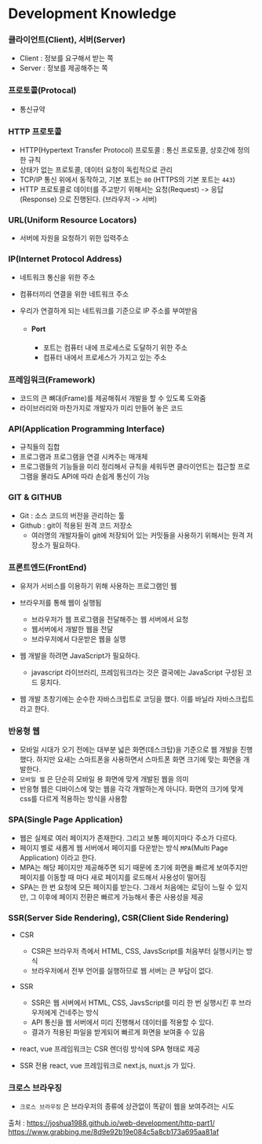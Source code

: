 # Development Knowledge

### 클라이언트(Client), 서버(Server)

- Client : 정보를 요구해서 받는 쪽
- Server : 정보를 제공해주는 쪽

### 프로토콜(Protocal)

- 통신규약

### HTTP 프로토콜

- HTTP(Hypertext Transfer Protocol) 프로토콜 : 통신 프로토콜, 상호간에 정의한 규칙
- 상태가 없는 프로토콜, 데이터 요청이 독립적으로 관리
- TCP/IP 통신 위에서 동작하고, 기본 포트는 `80` (HTTPS의 기본 포트는 `443`)
- HTTP 프로토콜로 데이터를 주고받기 위해서는 요청(Request) -> 응답(Response) 으로 진행된다. (브라우저 -> 서버)

### URL(Uniform Resource Locators)

- 서버에 자원을 요청하기 위한 입력주소

### IP(Internet Protocol Address)

- 네트워크 통신을 위한 주소
- 컴퓨터끼리 연결을 위한 네트워크 주소
- 우리가 연결하게 되는 네트워크를 기준으로 IP 주소를 부여받음

  - #### Port
    - 포트는 컴퓨터 내에 프로세스로 도달하기 위한 주소
    - 컴퓨터 내에서 프로세스가 가지고 있는 주소

### 프레임워크(Framework)

- 코드의 큰 뼈대(Frame)를 제공해줘서 개발을 할 수 있도록 도와줌
- 라이브러리와 마찬가지로 개발자가 미리 만들어 놓은 코드

### API(Application Programming Interface)

- 규칙들의 집합
- 프로그램과 프로그램을 연결 시켜주는 매개체
- 프로그램들의 기능들을 미리 정리해서 규칙을 세워두면 클라이언트는 접근할 프로그램을 몰라도 API에 따라 손쉽게 통신이 가능

### GIT & GITHUB

- Git : 소스 코드의 버전을 관리하는 툴
- Github : git이 적용된 원격 코드 저장소
  - 여러명의 개발자들이 git에 저장되어 있는 커밋들을 사용하기 위해서는 원격 저장소가 필요하다.

### 프론트엔드(FrontEnd)

- 유저가 서비스를 이용하기 위해 사용하는 프로그램인 웹
- 브라우저를 통해 웹이 실행됨

  - 브라우저가 웹 프로그램을 전달해주는 웹 서버에서 요청
  - 웹서버에서 개발한 웹을 전달
  - 브라우저에서 다운받은 웹을 실행

- 웹 개발을 하려면 JavaScript가 필요하다.
  - javascript 라이브러리, 프레임워크라는 것은 결국에는 JavaScript 구성된 코드 뭉치다.
- 웹 개발 초창기에는 순수한 자바스크립트로 코딩을 했다. 이를 바닐라 자바스크립트 라고 한다.

### 반응형 웹

- 모바일 시대가 오기 전에는 대부분 넓은 화면(데스크탑)을 기준으로 웹 개발을 진행했다. 하지만 요새는 스마트폰을 사용하면서 스마트폰 화면 크기에 맞는 화면을 개발한다.
- `모바일 웹` 은 단순히 모바일 용 화면에 맞게 개발된 웹을 의미
- 반응형 웹은 디바이스에 맞는 웹을 각각 개발하는게 아니다. 화면의 크기에 맞게 css를 다르게 적용하는 방식을 사용함

### SPA(Single Page Application)

- 웹은 실제로 여러 페이지가 존재한다. 그리고 보통 페이지마다 주소가 다르다.
- 페이지 별로 새롭게 웹 서버에서 페이지를 다운받는 방식 `MPA`(Multi Page Application) 이라고 한다.
- MPA는 해당 페이지만 제공해주면 되기 때문에 초기에 화면을 빠르게 보여주지만 페이지를 이동할 때 마다 새로 페이지를 로드해서 사용성이 떨어짐
- SPA는 한 번 요청에 모든 페이지를 받는다. 그래서 처음에는 로딩이 느릴 수 있지만, 그 이후에 페이지 전환은 빠르게 가능해서 좋은 사용성을 제공

### SSR(Server Side Rendering), CSR(Client Side Rendering)

- CSR

  - CSR은 브라우저 측에서 HTML, CSS, JavsScript를 처음부터 실행시키는 방식
  - 브라우저에서 전부 언어를 실행하므로 웹 서버는 큰 부담이 없다.

- SSR

  - SSR은 웹 서버에서 HTML, CSS, JavsScript를 미리 한 번 실행시킨 후 브라우저에게 건네주는 방식
  - API 통신을 웹 서버에서 미리 진행해서 데이터를 적용할 수 있다.
  - 결과가 적용된 파일을 받게되어 빠르게 화면을 보여줄 수 있음

- react, vue 프레임워크는 CSR 렌더링 방식에 SPA 형태로 제공

- SSR 전용 react, vue 프레임워크로 next.js, nuxt.js 가 있다.

### 크로스 브라우징

- `크로스 브라우징` 은 브라우저의 종류에 상관없이 똑같이 웹을 보여주려는 시도

출처 : https://joshua1988.github.io/web-development/http-part1/
https://www.grabbing.me/8d9e92b19e084c5a8cb173a695aa81af
